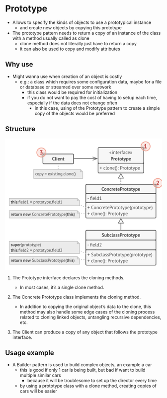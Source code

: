 # Prototype

- Allows to specify the kinds of objects to use a prototypical instance
  - and create new objects by copying this prototype
- The prototype pattern needs to return a copy of an instance of the class with a method usually called as clone
  - clone method does not literally just have to return a copy
  - it can also be used to copy and modify attributes

## Why use

- Might wanna use when creation of an object is costly
  - e.g.: a class which requires some configuration data, maybe for a file or database or streamed over some network
    - this class would be required for initialization
    - if you do not want to pay the cost of having to setup each time, especially if the data does not change often
      - in this case, using of the Prototype pattern to create a simple copy of the objects would be preferred

## Structure

![Prototype](../../images/prototype.png)

1. The Prototype interface declares the cloning methods.

   - In most cases, it’s a single clone method.

2. The Concrete Prototype class implements the cloning method.

   - In addition to copying the original object’s data to the clone, this method may also handle some edge cases of the cloning process related to cloning linked objects, untangling recursive dependencies, etc.

3. The Client can produce a copy of any object that follows the prototype interface.

## Usage example

- A Builder pattern is used to build complex objects, an example a car
  - this is good if only 1 car is being built, but bad if want to build multiple similar cars
    - because it will be troublesome to set up the director every time
  - by using a prototype class with a clone method, creating copies of cars will be easier

